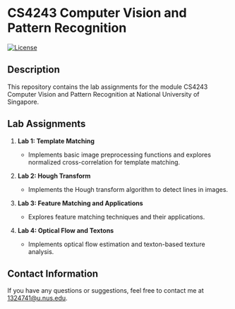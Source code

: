 # CS4243 Computer Vision and Pattern Recognition

[![License](https://img.shields.io/badge/license-MIT-blue.svg)](LICENSE)

## Description

This repository contains the lab assignments for the module CS4243 Computer Vision and Pattern Recognition at National University of Singapore.

## Lab Assignments

1. **Lab 1: Template Matching**
   - Implements basic image preprocessing functions and explores normalized cross-correlation for template matching.

2. **Lab 2: Hough Transform**
   - Implements the Hough transform algorithm to detect lines in images.

3. **Lab 3: Feature Matching and Applications**
   - Explores feature matching techniques and their applications.

4. **Lab 4: Optical Flow and Textons**
   - Implements optical flow estimation and texton-based texture analysis.

## Contact Information

If you have any questions or suggestions, feel free to contact me at [1324741@u.nus.edu](mailto:1324741@u.nus.edu).